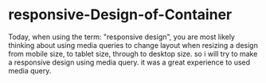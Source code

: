 # responsive-Design-of-Container

Today, when using the term: "responsive design", you are most likely thinking about using media queries to change layout when resizing a design from mobile size, to tablet size, through to desktop size. so i will try to make a responsive design using media query. it was a great experience to used media query. 

